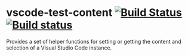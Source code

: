 
# vscode-test-content [![Build Status](https://travis-ci.org/mlewand-org/vscode-test-content.svg?branch=master)](https://travis-ci.org/mlewand-org/vscode-test-content) [![Build status](https://ci.appveyor.com/api/projects/status/c3p3qchaknq6mr5e?svg=true&passingText=master%20%E2%9C%93)](https://ci.appveyor.com/project/mlewand-travis/vscode-test-content)

Provides a set of helper functions for setting or getting the content and selection of a Visual Studio Code instance.

